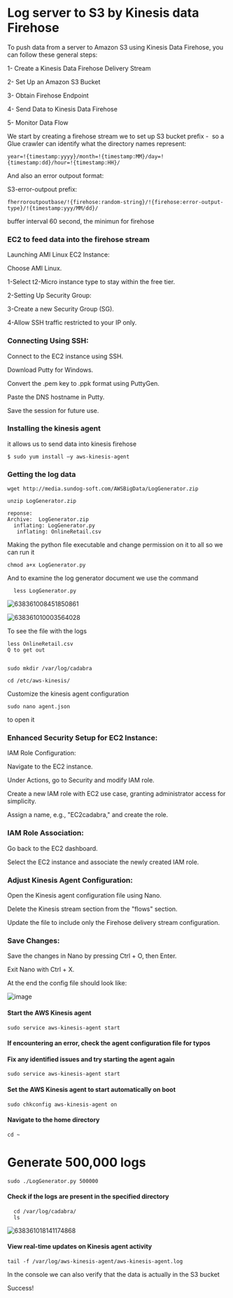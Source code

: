 # Log server to S3 by Kinesis data Firehose

To push data from a server to Amazon S3 using Kinesis Data Firehose, you can follow these general steps:

1- Create a Kinesis Data Firehose Delivery Stream

2- Set Up an Amazon S3 Bucket

3- Obtain Firehose Endpoint 

4- Send Data to Kinesis Data Firehose

5- Monitor Data Flow



We start by creating a firehose stream
we to set up S3 bucket prefix -  so a Glue crawler can identify what the directory names represent:

    year=!{timestamp:yyyy}/month=!{timestamp:MM}/day=!{timestamp:dd}/hour=!{timestamp:HH}/

And also an error outpout format: 

S3-error-outpout prefix:

    fherroroutpoutbase/!{firehose:random-string}/!{firehose:error-output-type}/!{timestamp:yyy/MM/dd}/

buffer interval 60 second, the minimun for firehose

### EC2 to feed data into the firehose stream
Launching AMI Linux EC2 Instance:

Choose AMI Linux.

1-Select t2-Micro instance type to stay within the free tier. 

2-Setting Up Security Group:

3-Create a new Security Group (SG).

4-Allow SSH traffic restricted to your IP only.



### Connecting Using SSH:

Connect to the EC2 instance using SSH.

Download Putty for Windows.

Convert the .pem key to .ppk format using PuttyGen.

Paste the DNS hostname in Putty.

Save the session for future use.


### Installing the kinesis agent 

it allows us to send data into kinesis firehose

    $ sudo yum install –y aws-kinesis-agent


### Getting the log data

    wget http://media.sundog-soft.com/AWSBigData/LogGenerator.zip

    unzip LogGenerator.zip

    reponse:
    Archive:  LogGenerator.zip
      inflating: LogGenerator.py
       inflating: OnlineRetail.csv

Making the python file executable and change permission on it to all so we can run it

    chmod a+x LogGenerator.py
And  to examine the log generator document we use the command

      less LogGenerator.py


![638361008451850861](https://github.com/yvens94/AWSEcommerceAnalyticsInfrastructure/assets/68969793/5d15f45e-cf36-4dae-b6d2-48077565b984)

![638361010003564028](https://github.com/yvens94/AWSEcommerceAnalyticsInfrastructure/assets/68969793/1a80103c-7235-4b50-82f5-d1d261eff95b)


To see the file with the logs

    less OnlineRetail.csv 
    Q to get out


    sudo mkdir /var/log/cadabra

    cd /etc/aws-kinesis/

Customize the kinesis agent configuration

    sudo nano agent.json

to open it

### Enhanced Security Setup for EC2 Instance:

IAM Role Configuration:

Navigate to the EC2 instance.

Under Actions, go to Security and modify IAM role.

Create a new IAM role with EC2 use case, granting administrator access for simplicity.

Assign a name, e.g., "EC2cadabra," and create the role.


### IAM Role Association:

Go back to the EC2 dashboard.

Select the EC2 instance and associate the newly created IAM role.


### Adjust Kinesis Agent Configuration:

Open the Kinesis agent configuration file using Nano.

Delete the Kinesis stream section from the "flows" section.

Update the file to include only the Firehose delivery stream configuration.


### Save Changes:

Save the changes in Nano by pressing Ctrl + O, then Enter.

Exit Nano with Ctrl + X.

At the end the config file should look like:

![image](https://github.com/yvens94/AWSEcommerceAnalyticsInfrastructure/assets/68969793/756628ac-e4f7-4abd-916f-4cd92359898c)



#### Start the AWS Kinesis agent
    sudo service aws-kinesis-agent start
    
#### If encountering an error, check the agent configuration file for typos

#### Fix any identified issues and try starting the agent again
    sudo service aws-kinesis-agent start

#### Set the AWS Kinesis agent to start automatically on boot
    sudo chkconfig aws-kinesis-agent on

#### Navigate to the home directory
    cd ~

# Generate 500,000 logs
    sudo ./LogGenerator.py 500000

#### Check if the logs are present in the specified directory
      cd /var/log/cadabra/
      ls

![638361018141174868](https://github.com/yvens94/AWSEcommerceAnalyticsInfrastructure/assets/68969793/da02fe4a-3a6f-40f9-b317-dd1560375ac2)
      

#### View real-time updates on Kinesis agent activity
    tail -f /var/log/aws-kinesis-agent/aws-kinesis-agent.log


In the console we can also verify that the data is actually in the S3 bucket

Success!
